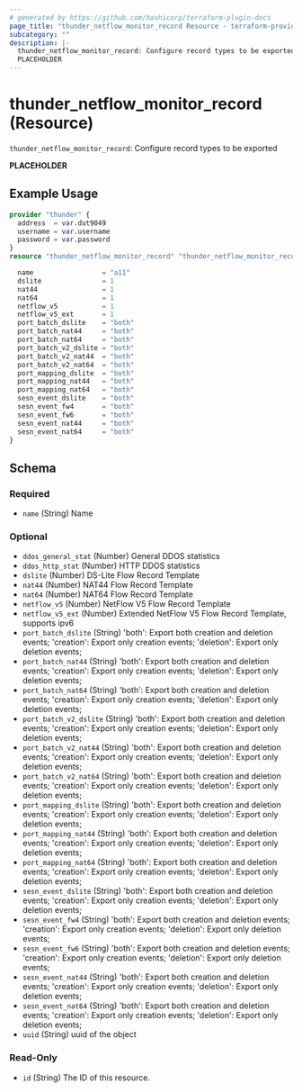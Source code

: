 ```yaml
---
# generated by https://github.com/hashicorp/terraform-plugin-docs
page_title: "thunder_netflow_monitor_record Resource - terraform-provider-thunder"
subcategory: ""
description: |-
  thunder_netflow_monitor_record: Configure record types to be exported
  PLACEHOLDER
---
```


# thunder_netflow_monitor_record (Resource)

`thunder_netflow_monitor_record`: Configure record types to be exported

__PLACEHOLDER__

## Example Usage

```terraform
provider "thunder" {
  address  = var.dut9049
  username = var.username
  password = var.password
}
resource "thunder_netflow_monitor_record" "thunder_netflow_monitor_record" {

  name                 = "a11"
  dslite               = 1
  nat44                = 1
  nat64                = 1
  netflow_v5           = 1
  netflow_v5_ext       = 1
  port_batch_dslite    = "both"
  port_batch_nat44     = "both"
  port_batch_nat64     = "both"
  port_batch_v2_dslite = "both"
  port_batch_v2_nat44  = "both"
  port_batch_v2_nat64  = "both"
  port_mapping_dslite  = "both"
  port_mapping_nat44   = "both"
  port_mapping_nat64   = "both"
  sesn_event_dslite    = "both"
  sesn_event_fw4       = "both"
  sesn_event_fw6       = "both"
  sesn_event_nat44     = "both"
  sesn_event_nat64     = "both"
}
```

<!-- schema generated by tfplugindocs -->
## Schema

### Required

- `name` (String) Name

### Optional

- `ddos_general_stat` (Number) General DDOS statistics
- `ddos_http_stat` (Number) HTTP DDOS statistics
- `dslite` (Number) DS-Lite Flow Record Template
- `nat44` (Number) NAT44 Flow Record Template
- `nat64` (Number) NAT64 Flow Record Template
- `netflow_v5` (Number) NetFlow V5 Flow Record Template
- `netflow_v5_ext` (Number) Extended NetFlow V5 Flow Record Template, supports ipv6
- `port_batch_dslite` (String) 'both': Export both creation and deletion events; 'creation': Export only creation events; 'deletion': Export only deletion events;
- `port_batch_nat44` (String) 'both': Export both creation and deletion events; 'creation': Export only creation events; 'deletion': Export only deletion events;
- `port_batch_nat64` (String) 'both': Export both creation and deletion events; 'creation': Export only creation events; 'deletion': Export only deletion events;
- `port_batch_v2_dslite` (String) 'both': Export both creation and deletion events; 'creation': Export only creation events; 'deletion': Export only deletion events;
- `port_batch_v2_nat44` (String) 'both': Export both creation and deletion events; 'creation': Export only creation events; 'deletion': Export only deletion events;
- `port_batch_v2_nat64` (String) 'both': Export both creation and deletion events; 'creation': Export only creation events; 'deletion': Export only deletion events;
- `port_mapping_dslite` (String) 'both': Export both creation and deletion events; 'creation': Export only creation events; 'deletion': Export only deletion events;
- `port_mapping_nat44` (String) 'both': Export both creation and deletion events; 'creation': Export only creation events; 'deletion': Export only deletion events;
- `port_mapping_nat64` (String) 'both': Export both creation and deletion events; 'creation': Export only creation events; 'deletion': Export only deletion events;
- `sesn_event_dslite` (String) 'both': Export both creation and deletion events; 'creation': Export only creation events; 'deletion': Export only deletion events;
- `sesn_event_fw4` (String) 'both': Export both creation and deletion events; 'creation': Export only creation events; 'deletion': Export only deletion events;
- `sesn_event_fw6` (String) 'both': Export both creation and deletion events; 'creation': Export only creation events; 'deletion': Export only deletion events;
- `sesn_event_nat44` (String) 'both': Export both creation and deletion events; 'creation': Export only creation events; 'deletion': Export only deletion events;
- `sesn_event_nat64` (String) 'both': Export both creation and deletion events; 'creation': Export only creation events; 'deletion': Export only deletion events;
- `uuid` (String) uuid of the object

### Read-Only

- `id` (String) The ID of this resource.


